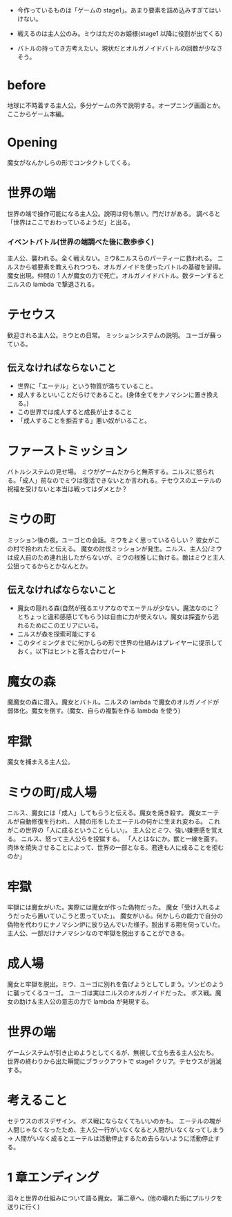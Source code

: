 - 今作っているものは「ゲームの stage1」。あまり要素を詰め込みすぎてはいけない。
- 戦えるのは主人公のみ。ミウはただのお姫様(stage1 以降に役割が出てくる)

- バトルの持ってき方考えたい。現状だとオルガノイドバトルの回数が少なさそう。

# before

地球に不時着する主人公。多分ゲームの外で説明する。オープニング画面とか。
ここからゲーム本編。

# Opening

魔女がなんかしらの形でコンタクトしてくる。

# 世界の端

世界の端で操作可能になる主人公。説明は何も無い。門だけがある。
調べると「世界はここでおわっているようだ」と出る。

### イベントバトル(世界の端調べた後に数歩歩く)

主人公、襲われる。全く戦えない。ミウ&ニルスらのパーティーに救われる。
ニルスから嘘要素を教えられつつも、オルガノイドを使ったバトルの基礎を習得。
魔女出現。仲間の 1 人が魔女の力で死亡。オルガノイドバトル。数ターンするとニルスの lambda で撃退される。

# テセウス

歓迎される主人公。ミウとの日常。
ミッションシステムの説明。
ユーゴが蘇っている。

## 伝えなければならないこと

- 世界に「エーテル」という物質が満ちていること。
- 成人するといいことだらけであること。(身体全てをナノマシンに置き換える。)
- この世界では成人すると成長が止まること
- 「成人することを拒否する」悪い奴がいること。

# ファーストミッション

バトルシステムの見せ場。
ミウがゲームだからと無茶する。ニルスに怒られる。「成人」前なのでミウは復活できないとか言われる。テセウスのエーテルの祝福を受けないと本当は戦ってはダメとか？

# ミウの町

ミッション後の夜。ユーゴとの会話。ミウをよく思っているらしい？ 彼女がこの村で拾われたと伝える。
魔女の討伐ミッションが発生。ニルス、主人公/ミウは成人前のため連れ出したがらないが、ミウの根推しに負ける。敵はミウと主人公狙ってるからとかなんとか。

## 伝えなければならないこと

- 魔女の隠れる森(自然が残るエリアなのでエーテルが少ない。魔法なのに？とちょっと違和感感じてもらう)は自由に力が使えない。魔女は探査から逃れるためにこのエリアにいる。
- ニルスが森を探索可能にする
- このタイミングまでに何かしらの形で世界の仕組みはプレイヤーに提示しておく。以下はヒントと答え合わせパート

# 魔女の森

魔魔女の森に潜入。魔女とバトル。ニルスの lambda で魔女のオルガノイドが弱体化。魔女を倒す。(魔女、自らの複製を作る lambda を使う)

# 牢獄

魔女を捕まえる主人公。

# ミウの町/成人場

ニルス、魔女には「成人」してもらうと伝える。魔女を焼き殺す。
魔女エーテルが自動修復を行われ、人間の形をしたエーテルの何かに生まれ変わる。
これがこの世界の「人に成るということらしい」。
主人公とミウ、強い嫌悪感を覚える。
ニルス、怒って主人公らを投獄する。
「人とはなにか。獣と一線を画す。
肉体を焼失させることによって、世界の一部となる。君達も人に成ることを拒むのか」

# 牢獄

牢獄には魔女がいた。実際には魔女が作った偽物だった。
魔女「受け入れるようだったら置いていこうと思っていた」。
魔女がいる。何かしらの能力で自分の偽物を代わりにナノマシン炉に放り込んでいた様子。脱出する期を伺っていた。
主人公、一部だけナノマシンなので牢獄を脱出することができる。

# 成人場

魔女と牢獄を脱出。ミウ、ユーゴに別れを告げようとしてしまう。ゾンビのように襲ってくるユーゴ。
ユーゴは実はニルスのオルガノイドだった。
ボス戦。魔女の助け＆主人公の意志の力で lambda が発現する。

# 世界の端

ゲームシステムが引き止めようとしてくるが、無視して立ち去る主人公たち。
世界の終わりから出た瞬間にブラックアウトで stage1 クリア。テセウスが消滅する。

# 考えること

セテウスのボスデザイン。
ボス戦にならなくてもいいのかも。
エーテルの塊が人間じゃなくなったため、主人公一行がいなくなると人間がいなくなってしまう → 人間がいなく成るとエーテルは活動停止するため去らないように活動停止する。

# 1 章エンディング

滔々と世界の仕組みについて語る魔女。
第二章へ。(他の壊れた街にプルリクを送りに行く)
